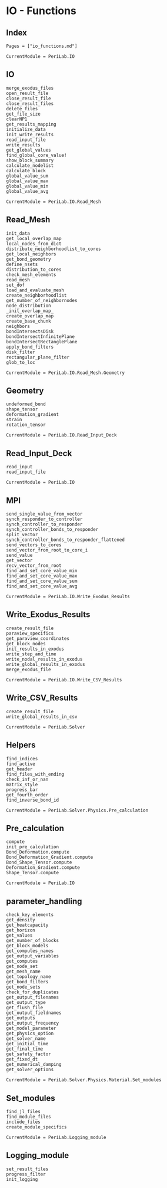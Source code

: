 # IO - Functions

## Index
```@index
Pages = ["io_functions.md"]
```

```@meta
CurrentModule = PeriLab.IO
```
## IO
```@docs
merge_exodus_files
open_result_file
close_result_file
close_result_files
delete_files
get_file_size
clearNP1
get_results_mapping
initialize_data
init_write_results
read_input_file
write_results
get_global_values
find_global_core_value!
show_block_summary
calculate_nodelist
calculate_block
global_value_sum
global_value_max
global_value_min
global_value_avg
```

```@meta
CurrentModule = PeriLab.IO.Read_Mesh
```
## Read_Mesh
```@docs
init_data
get_local_overlap_map
local_nodes_from_dict
distribute_neighborhoodlist_to_cores
get_local_neighbors
get_bond_geometry
define_nsets
distribution_to_cores
check_mesh_elements
read_mesh
set_dof
load_and_evaluate_mesh
create_neighborhoodlist
get_number_of_neighbornodes
node_distribution
_init_overlap_map_
create_overlap_map
create_base_chunk
neighbors
bondIntersectsDisk
bondIntersectInfinitePlane
bondIntersectRectanglePlane
apply_bond_filters
disk_filter
rectangular_plane_filter
glob_to_loc
```

```@meta
CurrentModule = PeriLab.IO.Read_Mesh.Geometry
```
## Geometry
```@docs
undeformed_bond
shape_tensor
deformation_gradient
strain
rotation_tensor
```

```@meta
CurrentModule = PeriLab.IO.Read_Input_Deck
```
## Read_Input_Deck
```@docs
read_input
read_input_file
```

```@meta
CurrentModule = PeriLab.IO
```
## MPI
```@docs
send_single_value_from_vector
synch_responder_to_controller
synch_controller_to_responder
synch_controller_bonds_to_responder
split_vector
synch_controller_bonds_to_responder_flattened
send_vectors_to_cores
send_vector_from_root_to_core_i
send_value
get_vector
recv_vector_from_root
find_and_set_core_value_min
find_and_set_core_value_max
find_and_set_core_value_sum
find_and_set_core_value_avg
```

```@meta
CurrentModule = PeriLab.IO.Write_Exodus_Results
```
## Write_Exodus_Results
```@docs
create_result_file
paraview_specifics
get_paraview_coordinates
get_block_nodes
init_results_in_exodus
write_step_and_time
write_nodal_results_in_exodus
write_global_results_in_exodus
merge_exodus_file
```

```@meta
CurrentModule = PeriLab.IO.Write_CSV_Results
```
## Write_CSV_Results
```@docs
create_result_file
write_global_results_in_csv
```

```@meta
CurrentModule = PeriLab.Solver
```
## Helpers
```@docs
find_indices
find_active
get_header
find_files_with_ending
check_inf_or_nan
matrix_style
progress_bar
get_fourth_order
find_inverse_bond_id
```

```@meta
CurrentModule = PeriLab.Solver.Physics.Pre_calculation
```
## Pre_calculation
```@docs
compute
init_pre_calculation
Bond_Deformation.compute
Bond_Deformation_Gradient.compute
Bond_Shape_Tensor.compute
Deformation_Gradient.compute
Shape_Tensor.compute
```

```@meta
CurrentModule = PeriLab.IO
```
## parameter_handling
```@docs
check_key_elements
get_density
get_heatcapacity
get_horizon
get_values
get_number_of_blocks
get_block_models
get_computes_names
get_output_variables
get_computes
get_node_set
get_mesh_name
get_topology_name
get_bond_filters
get_node_sets
check_for_duplicates
get_output_filenames
get_output_type
get_flush_file
get_output_fieldnames
get_outputs
get_output_frequency
get_model_parameter
get_physics_option
get_solver_name
get_initial_time
get_final_time
get_safety_factor
get_fixed_dt
get_numerical_damping
get_solver_options
```

```@meta
CurrentModule = PeriLab.Solver.Physics.Material.Set_modules
```
## Set_modules
```@docs
find_jl_files
find_module_files
include_files
create_module_specifics
```

```@meta
CurrentModule = PeriLab.Logging_module
```
## Logging_module
```@docs
set_result_files
progress_filter
init_logging
```
